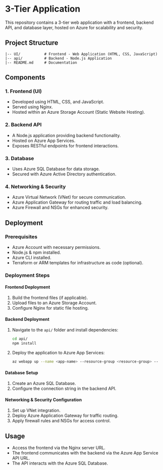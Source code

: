 # 3-Tier Application

This repository contains a 3-tier web application with a frontend, backend API, and database layer, hosted on Azure for scalability and security.

## Project Structure

```
|-- UI/           # Frontend - Web Application (HTML, CSS, JavaScript)
|-- api/          # Backend - Node.js Application
|-- README.md     # Documentation
```

## Components

### 1. Frontend (UI)
- Developed using HTML, CSS, and JavaScript.
- Served using Nginx.
- Hosted within an Azure Storage Account (Static Website Hosting).

### 2. Backend API
- A Node.js application providing backend functionality.
- Hosted on Azure App Services.
- Exposes RESTful endpoints for frontend interactions.

### 3. Database
- Uses Azure SQL Database for data storage.
- Secured with Azure Active Directory authentication.

### 4. Networking & Security
- Azure Virtual Network (VNet) for secure communication.
- Azure Application Gateway for routing traffic and load balancing.
- Azure Firewall and NSGs for enhanced security.

## Deployment

### Prerequisites
- Azure Account with necessary permissions.
- Node.js & npm installed.
- Azure CLI installed.
- Terraform or ARM templates for infrastructure as code (optional).

### Deployment Steps

#### Frontend Deployment
1. Build the frontend files (if applicable).
2. Upload files to an Azure Storage Account.
3. Configure Nginx for static file hosting.

#### Backend Deployment
1. Navigate to the `api/` folder and install dependencies:

   ```sh
   cd api/
   npm install
   ```

2. Deploy the application to Azure App Services:

   ```sh
   az webapp up --name <app-name> --resource-group <resource-group> --runtime "NODE|18-lts"
   ```

#### Database Setup
1. Create an Azure SQL Database.
2. Configure the connection string in the backend API.

#### Networking & Security Configuration
1. Set up VNet integration.
2. Deploy Azure Application Gateway for traffic routing.
3. Apply firewall rules and NSGs for access control.

## Usage
- Access the frontend via the Nginx server URL.
- The frontend communicates with the backend via the Azure App Service API URL.
- The API interacts with the Azure SQL Database.
